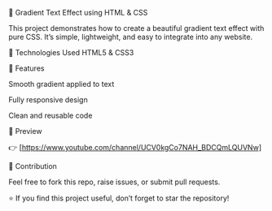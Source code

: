 🌈 Gradient Text Effect using HTML & CSS

This project demonstrates how to create a beautiful gradient text effect with pure CSS. It’s simple, lightweight, and easy to integrate into any website.

🔧 Technologies Used
HTML5 & CSS3

🚀 Features

Smooth gradient applied to text

Fully responsive design

Clean and reusable code


📌 Preview

👉 [https://www.youtube.com/channel/UCV0kgCo7NAH_BDCQmLQUVNw]

🤝 Contribution

Feel free to fork this repo, raise issues, or submit pull requests.

⭐ If you find this project useful, don’t forget to star the repository!
